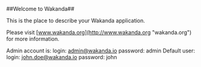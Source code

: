 ##Welcome to Wakanda##

This is the place to describe your Wakanda application.

Please visit [www.wakanda.org](http://www.wakanda.org "wakanda.org") for more information.

Admin account is: login: admin@wakanda.io password: admin
Default user: login: john.doe@wakanda.io password: john
